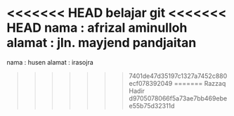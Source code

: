 <<<<<<< HEAD
belajar git
<<<<<<< HEAD
nama   : afrizal aminulloh
alamat : jln. mayjend pandjaitan
=======
nama : husen
alamat : irasojra
>>>>>>> 7401de47d35197c1327a7452c880ecf078392049
=======
Razzaq Hadir
>>>>>>> d9705078066f5a73ae7bb469ebee55b75d32311d
